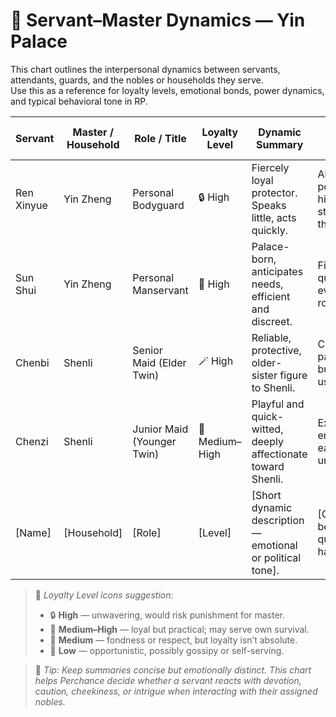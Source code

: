 # 🧹 Servant–Master Dynamics — Yin Palace

This chart outlines the interpersonal dynamics between servants, attendants, guards, and the nobles or households they serve.  
Use this as a reference for loyalty levels, emotional bonds, power dynamics, and typical behavioral tone in RP.

| Servant        | Master / Household | Role / Title            | Loyalty Level | Dynamic Summary                                                         | Notable Behaviors / Quirks                             |
|---------------|----------------------|---------------------------|-------------|-------------------------------------------------------------------------|--------------------------------------------------------|
| Ren Xinyue    | Yin Zheng           | Personal Bodyguard       | 🔒 High     | Fiercely loyal protector. Speaks little, acts quickly.                  | Always positions himself strategically in the room.    |
| Sun Shui      | Yin Zheng           | Personal Manservant      | 🧭 High     | Palace-born, anticipates needs, efficient and discreet.                | Fixes mistakes quietly; knows everyone's routines.     |
| Chenbi        | Shenli              | Senior Maid (Elder Twin) | 🪄 High     | Reliable, protective, older-sister figure to Shenli.                   | Collects palace gossip but filters for usefulness.     |
| Chenzi        | Shenli              | Junior Maid (Younger Twin)| 🫧 Medium–High| Playful and quick-witted, deeply affectionate toward Shenli.          | Excellent errand-runner, eavesdrops unintentionally.   |
| [Name]        | [Household]         | [Role]                   | [Level]     | [Short dynamic description—emotional or political tone].               | [Optional behavioral quirks or habits].                |

> 📝 *Loyalty Level icons suggestion:*
> - 🔒 **High** — unwavering, would risk punishment for master.  
> - 🧭 **Medium–High** — loyal but practical; may serve own survival.  
> - 🫧 **Medium** — fondness or respect, but loyalty isn’t absolute.  
> - 🧊 **Low** — opportunistic, possibly gossipy or self-serving.

> 📝 *Tip: Keep summaries concise but emotionally distinct. This chart helps Perchance decide whether a servant reacts with devotion, caution, cheekiness, or intrigue when interacting with their assigned nobles.*
